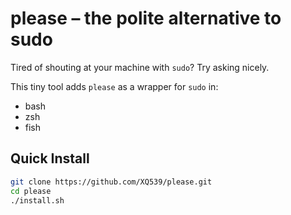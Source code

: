 # please – the polite alternative to sudo

Tired of shouting at your machine with `sudo`? Try asking nicely.

This tiny tool adds `please` as a wrapper for `sudo` in:
- bash
- zsh
- fish

## Quick Install

```bash
git clone https://github.com/XQ539/please.git
cd please
./install.sh
